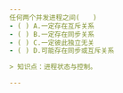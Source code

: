 ```yaml
---
任何两个并发进程之间(　　)
- ( ) A.一定存在互斥关系　　 
- ( ) B.一定存在同步关系　　 
- ( ) C.一定彼此独立无关　　 
- ( ) D.可能存在同步或互斥关系

> 知识点：进程状态与控制。

---
```

